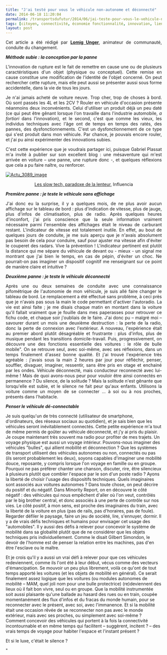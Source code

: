 ```yaml
---
title: "J'ai testé pour vous le véhicule non-autonome et déconnecté"
date: 2014-06-18 11:20:04
permalink: /transportsdufutur/2014/06/jai-teste-pour-vous-le-vehicule-non-autonome-et-deconnecte.html
tags: [citoyen, connectivité, économie fonctionnalité, innovation, lien social, Véhicule, virtuel]
layout: post
---
```


<p style="text-align: justify">Cet article a été rédigé par <strong><a href="http://www.lomigunger.com/" target="_blank">Lomig Unger</a></strong>, animateur de communauté, conduite du changement. <strong><em><br /></em></strong></p> <p style="text-align: justify"><strong><em>Méthode subie : la conception par la panne</em></strong></p> <p style="text-align: justify">L'innovation de rupture est le fait de remettre en cause une ou de plusieurs caractéristiques d'un objet (physique ou conceptuel). Cette remise en cause constitue une modification de l'identité de l'objet concerné. On peut rechercher cette rupture, mais elle peut aussi se présenter aussi sous forme accidentelle, dans la vie de tous les jours.</p> <p style="text-align: justify">Je n'ai jamais acheté de voiture neuve. Trop cher, trop de choses à bord. Où sont passés les 4L et les 2CV ? Rouler en véhicule d'occasion présente néanmoins deux inconvénients. Celui d'utiliser un produit déjà un peu daté (ce qui peut être gênant lorsque l'on travaille dans l'industrie automobile, <em>a fortiori</em> dans l'innovation), et le second, c'est que comme les vieux, les individus techniques avec l'âge ont de temps en temps des ratés, des pannes, des dysfonctionnements. C'est un dysfonctionnement de ce type qui s'est produit dans mon véhicule. Par chance, je pouvais encore rouler, et j'ai pu ainsi expérimenter des innovations subies.</p> <p style="text-align: justify">C'est cette expérience que je voudrais partager ici, puisque Gabriel Plassat m'a invité à publier sur son excellent blog : une mésaventure qui m'est arrivée en voiture – une panne, une rupture donc -, et quelques réflexions que cela a pu faire naître, ou renforcer.</p> <p style="text-align: justify"><a class="asset-img-link" href="https://gabrielplassat.github.io/transportsdufutur/wp-content/uploads/sites/6/old/6a0120a66d2ad4970b01a511cff9a8970c-pi.jpg"><img alt="Actu_3089_image" border="0" class="asset  asset-image at-xid-6a0120a66d2ad4970b01a511cff9a8970c image-full img-responsive" src="/wp-content/uploads/sites/6/old/6a0120a66d2ad4970b01a511cff9a8970c-800wi.jpg" title="Actu_3089_image" /></a></p> <p style="text-align: center"><a href="http://www.influencia.net/fr/actualites1/tendances,slow-tech-paradoxes-lenteur,31,3089.html" target="_blank">Les slow tech, paradoxe de la lenteur</a>, Influencia</p> <p style="text-align: justify"><strong><em></em></strong></p>  <!--more-->  <p style="text-align: justify"><strong><em>Première panne : je teste le véhicule sans affichage</em></strong></p> <p style="text-align: justify">J'ai donc eu la surprise, il y a quelques mois, de ne plus avoir aucun affichage sur le tableau de bord : plus d'indication de vitesse, plus de jauge, plus d'infos de climatisation, plus de radio. Après quelques heures d'inconfort, j'ai pris conscience que la seule information vraiment nécessaire parmi l'ensemble des affichages était le niveau de carburant restant. L'indicateur de vitesse est totalement inutile. En effet, au bout de quelques jours de conduite, je me suis aperçu que je n'avais absolument pas besoin de cela pour conduire, sauf pour ajuster ma vitesse afin d'éviter le couperet des radars. Vive la prévention ! L'indicateur pertinent est plutôt la distance qui me sépare du véhicule de devant ou - mieux - un signal me montrant que j'ai bien le temps, en cas de pépin, d'éviter un choc. Ne pourrait-on pas imaginer un dispositif cognitif me renseignant sur ce point de manière claire et intuitive ?</p> <p style="text-align: justify"><strong><em>Deuxième panne : je teste le véhicule déconnecté</em></strong></p> <p style="text-align: justify">Après une ou deux semaines de conduite avec une connaissance pifométrique de l'autonomie de mon véhicule, je suis allé faire changer le tableau de bord. Le remplacement a été effectué sans problème, à ceci près que je n'avais pas sous la main le code permettant d'activer l'autoradio. La vie est ainsi faite ; je me disais chaque matin en montant dans la voiture qu'il fallait vraiment que je fouille dans mes paperasses pour retrouver ce fichu code, et chaque soir j'oubliais de le faire. J'ai donc pu – malgré moi – savourer durant un mois une deuxième destruction : la perte de la radio, donc la perte de connexion avec l'extérieur. A nouveau, l'expérience était au premier abord plutôt désagréable et frustrante : plus d'infos, plus de musique pendant les transitions domicile-travail. Puis, progressivement, on découvre une des fonctions essentielle des voitures : le rôle de bulle mobile". On se retrouve seul, avec soi-même, avec ses réflexions, dans un temps finalement d'assez bonne qualité. Et j'ai trouvé l'expérience très agréable : j'avais sous la main 2 heures par jour pour réfléchir, penser, souffler, divaguer, imaginer, ressentir, sans être pris en otage et enchainé par les ondes. Véhicule déconnecté, mais conducteur reconnecté avec lui-même ! Mais de quoi avons-nous peur pour vouloir être ainsi connectés en permanence ? Du silence, de la solitude ? Mais la solitude n'est gênante que lorsqu'elle est subie, et le silence ne fait peur qu'aux enfants. Utilisons la voiture comme un moyen de se connecter … à soi ou à nos proches, présents dans l'habitacle.</p> <p style=""text-align: justify""><strong><em>Penser le véhicule dé-connectable</em></strong></p> <p style=""text-align: justify"">Je suis quelqu'un de très connecté (utilisateur de smartphone, d'ordinateurs, des réseaux sociaux au quotidien), et je sais bien que les véhicules seront inévitablement connectés. Cette petite expérience m'a tout de même permis de goûter au véhicule déconnecté, et j'y ai pris du plaisir. Je coupe maintenant très souvent ma radio pour profiter de mes trajets. Un voyage physique est aussi un voyage intérieur. Pouvons-nous imaginer des véhicules "bulles", qui allient mobilité et déconnection ? Que les systèmes de transport utilisent des véhicules autonomes ou non, connectés ou pas (ils seront probablement les deux), soyons capables d'imaginer une mobilité douce, reposante, y compris lorsque l'on voyage en famille ou en groupe. Pourquoi ne pas préférer chanter une chanson, discuter, rire, être silencieux à plusieurs plutôt que combler l'espace par le son d'un poste radio ? Ayons la liberté de choisir l'usage des dispositifs techniques. Quels imaginaires sont associés aux voitures autonomes ? Dans toute chose, on peut décrire du positif et du négatif. Dans Minority Report, on en découvre le côté négatif : des véhicules qui nous empêchent d'aller où l'on veut, contrôlés par le big brother central, et donc associés à une perte de contrôle sur nos vies. Le côté positif, à mon sens, est proche des imaginaires du train, avec la liberté de la voiture en plus (pas de rails, pas d'horaires, pas de foule). Regarder défiler le paysage, faire un jeu de société, lire, s'ennuyer, dormir. Il y a de vrais défis techniques et humains pour envisager cet usage des "automobiles". Il y aussi des défis à relever pour concevoir le système de mobilité dans sa globalité plutôt que de ne considérer que les objets techniques pris individuellement. Comme le disait Gilbert Simondon, le devoir de l'homme est de penser la relation entre les machines, pas d'en être l'esclave ou le maître.</p> <p style=""text-align: justify"">Et je crois qu'il y a aussi un vrai défi à relever pour que ces véhicules redeviennent, comme ils l'ont été à leur début, vécus comme des vecteurs d'émancipation. Se mouvoir un peu plus librement, voilà ce qu'ont de tout temps apporté les voitures (et les objets de mobilité en général). Ce serait finalement assez logique que les voitures (ou modules autonomes de mobilité – MAM, quel joli nom pour une bulle protectrice) (re)deviennent des lieux où il fait bon vivre, seul ou en groupe. Que la mobilité instrumentée soit aussi plaisante qu'une ballade au hasard des rues ou en train, coupée momentanément des flux d'infos et du fracas du monde humain, pour se reconnecter avec le présent, avec soi, avec l'immanence. Et si la mobilité était une occasion rêvée de se reconnecter non pas avec le monde extérieur, mais avec ses proches, ou simplement avec soi-même ? Comment concevoir des véhicules qui portent à la fois la connectivité incontournable et en même temps qui facilitent – suggèrent, incitent ? – des vrais temps de voyage pour habiter l'espace et l'instant présent ?</p> <p style=""text-align: justify"">Et si le luxe, c'était le silence ?</p>"
